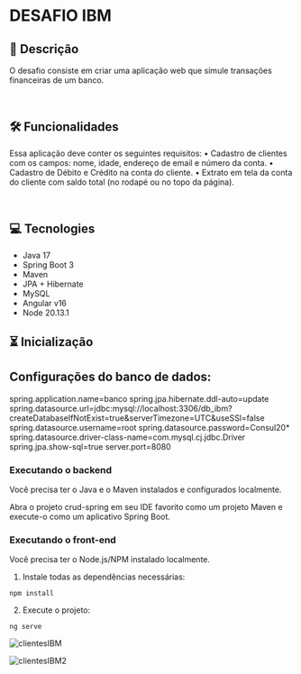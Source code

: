 
#  DESAFIO IBM

## 📖  Descrição
O desafio consiste em criar uma aplicação web que simule transações financeiras de um banco.


<br/>

## 🛠️ Funcionalidades

Essa aplicação deve conter os seguintes requisitos:
• Cadastro de clientes com os campos: nome, idade, endereço de email e número da conta.
• Cadastro de Débito e Crédito na conta do cliente.
• Extrato em tela da conta do cliente com saldo total (no rodapé ou no topo da página).
  

<br/>


## 💻 Tecnologies

- Java 17
- Spring Boot 3 
- Maven
- JPA + Hibernate
- MySQL
- Angular v16
- Node 20.13.1


## ⏳ Inicialização

## Configurações do banco de dados:
spring.application.name=banco
spring.jpa.hibernate.ddl-auto=update
spring.datasource.url=jdbc:mysql://localhost:3306/db_ibm?createDatabaseIfNotExist=true&serverTimezone=UTC&useSSl=false
spring.datasource.username=root
spring.datasource.password=Consul20*
spring.datasource.driver-class-name=com.mysql.cj.jdbc.Driver
spring.jpa.show-sql=true
server.port=8080


### Executando o backend
Você precisa ter o Java e o Maven instalados e configurados localmente.

Abra o projeto crud-spring em seu IDE favorito como um projeto Maven e execute-o como um aplicativo Spring Boot.


### Executando o front-end

Você precisa ter o Node.js/NPM instalado localmente.

1. Instale todas as dependências necessárias:

```
npm install
```


2. Execute o projeto:

```
ng serve

```
![clientesIBM](https://github.com/devsiqueir/testeIBM/assets/50212867/1aae482f-037c-4cd1-b77a-646c97b5ca21)





![clientesIBM2](https://github.com/devsiqueir/testeIBM/assets/50212867/2b35c5ce-416d-413b-92fe-c1e7bceef695)
